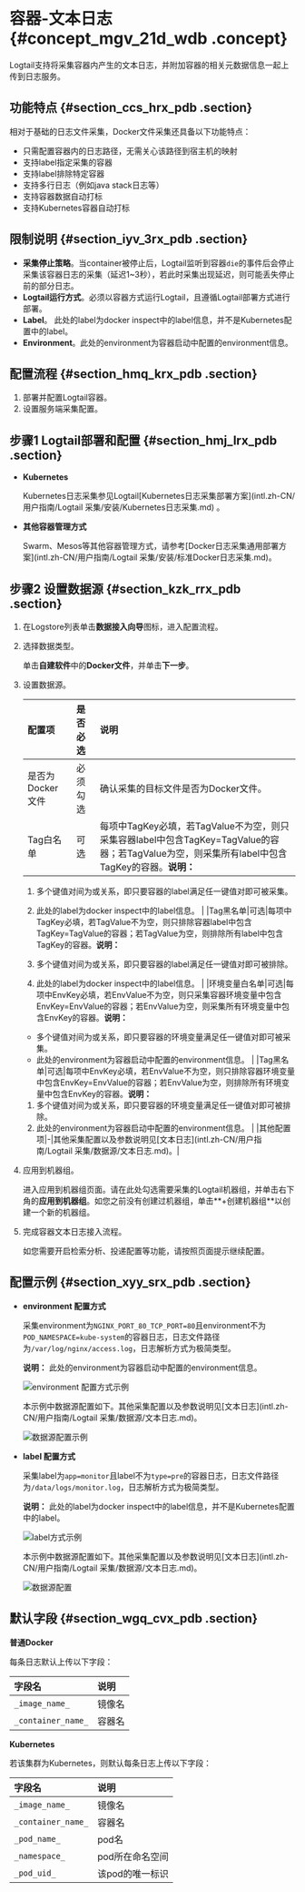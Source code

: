 # 容器-文本日志 {#concept_mgv_21d_wdb .concept}

Logtail支持将采集容器内产生的文本日志，并附加容器的相关元数据信息一起上传到日志服务。

## 功能特点 {#section_ccs_hrx_pdb .section}

相对于基础的日志文件采集，Docker文件采集还具备以下功能特点：

-   只需配置容器内的日志路径，无需关心该路径到宿主机的映射
-   支持label指定采集的容器
-   支持label排除特定容器
-   支持多行日志（例如java stack日志等）
-   支持容器数据自动打标
-   支持Kubernetes容器自动打标

## 限制说明 {#section_iyv_3rx_pdb .section}

-   **采集停止策略**。当container被停止后，Logtail监听到容器`die`的事件后会停止采集该容器日志的采集（延迟1~3秒），若此时采集出现延迟，则可能丢失停止前的部分日志。
-   **Logtail运行方式**。必须以容器方式运行Logtail，且遵循Logtail部署方式进行部署。
-   **Label**。 此处的label为docker inspect中的label信息，并不是Kubernetes配置中的label。
-   **Environment**。此处的environment为容器启动中配置的environment信息。

## 配置流程 {#section_hmq_krx_pdb .section}

1.  部署并配置Logtail容器。
2.  设置服务端采集配置。

## 步骤1 Logtail部署和配置 {#section_hmj_lrx_pdb .section}

-   **Kubernetes**

    Kubernetes日志采集参见Logtail[Kubernetes日志采集部署方案](intl.zh-CN/用户指南/Logtail 采集/安装/Kubernetes日志采集.md) 。

-   **其他容器管理方式**

    Swarm、Mesos等其他容器管理方式，请参考[Docker日志采集通用部署方案](intl.zh-CN/用户指南/Logtail 采集/安装/标准Docker日志采集.md)。


## 步骤2 设置数据源 {#section_kzk_rrx_pdb .section}

1.  在Logstore列表单击**数据接入向导**图标，进入配置流程。
2.  选择数据类型。

    单击**自建软件**中的**Docker文件**，并单击**下一步**。

3.  设置数据源。

    |配置项|是否必选|说明|
    |:--|:---|:-|
    |是否为Docker文件|必须勾选|确认采集的目标文件是否为Docker文件。|
    |Tag白名单|可选|每项中TagKey必填，若TagValue不为空，则只采集容器label中包含TagKey=TagValue的容器；若TagValue为空，则采集所有label中包含TagKey的容器。**说明：** 

    1.  多个键值对间为或关系，即只要容器的label满足任一键值对即可被采集。
    2.  此处的label为docker inspect中的label信息。
|
    |Tag黑名单|可选|每项中TagKey必填，若TagValue不为空，则只排除容器label中包含TagKey=TagValue的容器；若TagValue为空，则排除所有label中包含TagKey的容器。**说明：** 

    1.  多个键值对间为或关系，即只要容器的label满足任一键值对即可被排除。
    2.  此处的label为docker inspect中的label信息。
|
    |环境变量白名单|可选|每项中EnvKey必填，若EnvValue不为空，则只采集容器环境变量中包含EnvKey=EnvValue的容器；若EnvValue为空，则采集所有环境变量中包含EnvKey的容器。**说明：** 

    -   多个键值对间为或关系，即只要容器的环境变量满足任一键值对即可被采集。
    -   此处的environment为容器启动中配置的environment信息。
|
    |Tag黑名单|可选|每项中EnvKey必填，若EnvValue不为空，则只排除容器环境变量中包含EnvKey=EnvValue的容器；若EnvValue为空，则排除所有环境变量中包含EnvKey的容器。**说明：** 

    1.  多个键值对间为或关系，即只要容器的环境变量满足任一键值对即可被排除。
    2.  此处的environment为容器启动中配置的environment信息。
|
    |其他配置项|-|其他采集配置以及参数说明见[文本日志](intl.zh-CN/用户指南/Logtail 采集/数据源/文本日志.md)。|

4.  应用到机器组。

    进入应用到机器组页面。请在此处勾选需要采集的Logtail机器组，并单击右下角的**应用到机器组**。如您之前没有创建过机器组，单击**+创建机器组**以创建一个新的机器组。

5.  完成容器文本日志接入流程。

    如您需要开启检索分析、投递配置等功能，请按照页面提示继续配置。


## 配置示例 {#section_xyy_srx_pdb .section}

-   **environment 配置方式**

    采集environment为`NGINX_PORT_80_TCP_PORT=80`且environment不为`POD_NAMESPACE=kube-system`的容器日志，日志文件路径为`/var/log/nginx/access.log`，日志解析方式为极简类型。

    **说明：** 此处的environment为容器启动中配置的environment信息。

    ![](http://static-aliyun-doc.oss-cn-hangzhou.aliyuncs.com/assets/img/13074/2942_zh-CN.png "environment 配置方式示例")

    本示例中数据源配置如下。其他采集配置以及参数说明见[文本日志](intl.zh-CN/用户指南/Logtail 采集/数据源/文本日志.md)。

    ![](http://static-aliyun-doc.oss-cn-hangzhou.aliyuncs.com/assets/img/13074/2943_zh-CN.png "数据源配置示例")

-   **label 配置方式**

    采集label为`app=monitor`且label不为`type=pre`的容器日志，日志文件路径为`/data/logs/monitor.log`，日志解析方式为极简类型。

    **说明：** 此处的label为docker inspect中的label信息，并不是Kubernetes配置中的label。

    ![](http://static-aliyun-doc.oss-cn-hangzhou.aliyuncs.com/assets/img/13074/2944_zh-CN.png "label方式示例")

    本示例中数据源配置如下。其他采集配置以及参数说明见[文本日志](intl.zh-CN/用户指南/Logtail 采集/数据源/文本日志.md)。

    ![](http://static-aliyun-doc.oss-cn-hangzhou.aliyuncs.com/assets/img/13074/2947_zh-CN.png "数据源配置")


## 默认字段 {#section_wgq_cvx_pdb .section}

**普通Docker**

每条日志默认上传以下字段：

|字段名|说明|
|:--|:-|
| `_image_name_` |镜像名|
| `_container_name_` |容器名|

**Kubernetes**

若该集群为Kubernetes，则默认每条日志上传以下字段：

|字段名|说明|
|:--|:-|
| `_image_name_` |镜像名|
| `_container_name_` |容器名|
| `_pod_name_` |pod名|
| `_namespace_` |pod所在命名空间|
| `_pod_uid_` |该pod的唯一标识|


